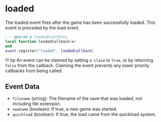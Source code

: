 # loaded

The loaded event fires after the game has been successfully loaded. This event is preceded by the load event.

```lua
--- @param e loadedEventData
local function loadedCallback(e)
end
event.register("loaded", loadedCallback)
```

!!! tip
	An event can be claimed by setting `e.claim` to `true`, or by returning `false` from the callback. Claiming the event prevents any lower priority callbacks from being called.

## Event Data

* `filename` (string): The filename of the save that was loaded, not including file extension.
* `newGame` (boolean): If true, a new game was started.
* `quickload` (boolean): If true, the load came from the quickload system.

